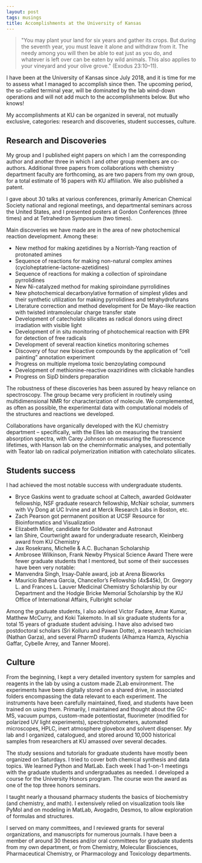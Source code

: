 ```yaml
---
layout: post
tags: musings
title: Accomplishments at the University of Kansas
---
```


> "You may plant your land for six years and gather its crops. But during the seventh year, you must leave it alone and withdraw from it. The needy among you will then be able to eat just as you do, and whatever is left over can be eaten by wild animals. This also applies to your vineyard and your olive grove." (Exodus 23:10–11).

I have been at the University of Kansas since July 2018, and it is time for me to assess what I managed to accomplish since then. The upcoming period, the so-called terminal year, will be dominated by the lab wind-down operations and will not add much to the accomplishments below. But who knows!
 
My accomplishments at KU can be organized in several, not mutually exclusive, categories: research and discoveries, student successes, culture. 

## Research and Discoveries
My group and I published eight papers on which I am the corresponding author and another three in which I and other group members are co-authors. Additional three papers from collaborations with chemistry department faculty are forthcoming, as are two papers from my own group, for a total estimate of 16 papers with KU affiliation. We also published a patent.
  
I gave about 30 talks at various conferences, primarily American Chemical Society national and regional meetings, and departmental seminars across the United States, and I presented posters at Gordon Conferences (three times) and at Tetrahedron Symposium (two times).
  
Main discoveries we have made are in the area of new photochemical reaction development. Among these:

- New method for making azetidines by a Norrish-Yang reaction of protonated amines
- Sequence of reactions for making non-natural complex amines (cycloheptatriene-lactone-azetidines)
- Sequence of reactions for making a collection of spiroindane pyrrolidines
- New Ni-catalyzed method for making spiroindane pyrrolidines
- New photochemical decarbonylative formation of simplest ylides and their synthetic utilization for making pyrrolidines and tetrahydrofurans
- Literature correction and method development for De Mayo-like reaction with twisted intramolecular charge transfer state
- Development of catecholato silicates as radical donors using direct irradiation with visible light
- Development of in situ monitoring of photochemical reaction with EPR for detection of free radicals
- Development of several reaction kinetics monitoring schemes
- Discovery of four new bioactive compounds by the application of “cell painting” annotation experiment
- Progress on multiple myeloma toxic benzoylating compound
- Development of methionine-reactive oxaziridines with clickable handles
- Progress on SipD binders preparation

The robustness of these discoveries has been assured by heavy reliance on spectroscopy. The group became very proficient in routinely using multidimensional NMR for characterization of molecule. We complemented, as often as possible, the experimental data with computational models of the structures and reactions we developed. 

Collaborations have organically developed with the KU chemistry department – specifically, with the Elles lab on measuring the transient absorption spectra, with Carey Johnson on measuring the fluorescence lifetimes, with Hanson lab on the cheminformatic analyses, and potentially with Teator lab on radical polymerization initiation with catecholato silicates.
 
## Students success
I had achieved the most notable success with undergraduate students. 
- Bryce Gaskins went to graduate school at Caltech, awarded Goldwater fellowship, NSF graduate research fellowship, McNair scholar, summers with Vy Dong at UC Irvine and at Merck Research Labs in Boston, etc.
- Zach Pearson got permanent position at UCSF Resource for Bioinformatics and Visualization
- Elizabeth Miller, candidate for Goldwater and Astronaut
- Ian Shire, Courtwright award for undergraduate research, Kleinberg award from KU Chemistry
- Jax Rosekrans, Michelle & A.C. Buchanan Scholarship
- Ambrosee Wilkinson, Frank Newby Physical Science Award
There were fewer graduate students that I mentored, but some of their successes have been very notable:
- Manvendra Singh, Irsay-Dahle award, job at Arena Bioworks
- Mauricio Bahena Garcia, Chancellor’s Fellowship (4x$45k), Dr. Gregory L. and Frances L. Lauver Medicinal Chemistry Scholarship by our Department and the Hodgie Bricke Memorial Scholarship by the KU Office of International Affairs, Fulbright scholar

Among the graduate students, I also advised Victor Fadare, Amar Kumar, Matthew McCurry, and Koki Takemoto. In all six graduate students for a total 15 years of graduate student advising. 
I have also advised two postdoctoral scholars (Sri Kolluru and Pawan Dotte), a research technician (Nathan Garza), and several PharmD students (Alhamza Hamza, Alyschia Gaffar, Cybelle Arrey, and Tanner Moore).

## Culture
From the beginning, I kept a very detailed inventory system for samples and reagents in the lab by using a custom made ZLab environment. The experiments have been digitally stored on a shared drive, in associated folders encompassing the data relevant to each experiment. 
The instruments have been carefully maintained, fixed, and students have been trained on using them. Primarily, I maintained and thought about the GC-MS, vacuum pumps, custom-made potentiostat, fluorimeter (modified for polarized UV light experiments), spectrophotometers, automated microscopes, HPLC, inert atmosphere glovebox and solvent dispenser. 
My lab and I organized, catalogued, and stored around 10,000 historical samples from researchers at KU amassed over several decades. 
 
The study sessions and tutorials for graduate students have mostly been organized on Saturdays. I tried to cover both chemical synthesis and data topics. We learned Python and MatLab. Each week I had 1-on-1 meetings with the graduate students and undergraduates as needed. 
I developed a course for the University Honors program. The course won the award as one of the top three honors seminars. 

I taught nearly a thousand pharmacy students the basics of biochemistry (and chemistry, and math). I extensively relied on visualization tools like PyMol and on modeling in MatLab, Avogadro, Desmos, to allow exploration of formulas and structures.  

I served on many committees, and I reviewed grants for several organizations, and manuscripts for numerous journals. I have been a member of around 30 theses and/or oral committees for graduate students from my own department, or from Chemistry, Molecular Biosciences, Pharmaceutical Chemistry, or Pharmacology and Toxicology departments.
